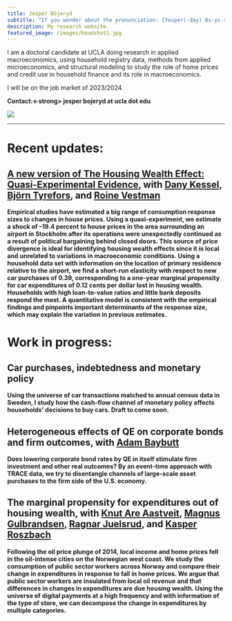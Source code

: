 ```yaml
---
title: Jesper Böjeryd
subtitle: "If you wonder about the pronunciation: [Yesper(-day) Bɜ-yɛ-reed]"
description: My research website.
featured_image: /images/headshot1.jpg
---
```


<div class="small_header_container">
  <div class="small_header_div">
  <p>I am a doctoral candidate at UCLA doing research in applied macroeconomics, using household registry data, methods from applied microeconomics, and structural modeling to study the role of home prices and credit use in household finance and its role in macroeconomics.
    
  I will be on the job market of 2023/2024.

  <strong>Contact:<-strong> jesper bojeryd at ucla dot edu
  </p></div>
  <div class="small_header_img"><img src="{{ page.featured_image | relative_url }}"></div>
</div>

---

#  Recent updates:
## <a href="https://docs.google.com/viewer?url=https://github.com/bojeryd91/bojeryd91.github.io/raw/main/papers/DP18034-compressed.pdf">A new version of The Housing Wealth Effect: Quasi-Experimental Evidence</a>, with [Dany Kessel](https://sites.google.com/view/dany-kessel-phd-candidate/startsida), [Björn Tyrefors](http://btyrefors.se/), and [Roine Vestman](https://roinevestman.com/)
Empirical studies have estimated a big range of consumption response sizes to changes in house prices. Using a quasi-experiment, we estimate a shock of –19.4 percent to house prices in the area surrounding an airport in Stockholm after its operations were unexpectedly continued as a result of political bargaining behind closed doors. This source of price divergence is ideal for identifying housing wealth effects since it is local and unrelated to variations in macroeconomic conditions. Using a household data set with information on the location of primary residence relative to the airport, we find a short-run elasticity with respect to new car purchases of 0.39, corresponding to a one-year marginal propensity for car expenditures of 0.12 cents per dollar lost in housing wealth. Households with high loan-to-value ratios and little bank deposits respond the most. A quantitative model is consistent with the empirical findings and pinpoints important determinants of the response size, which may explain the variation in previous estimates.

#  Work in progress:
## Car purchases, indebtedness and monetary policy
Using the universe of car transactions matched to annual census data in Sweden, I study how the cash-flow channel of monetary policy affects households’ decisions to buy cars. Draft to come soon.

## Heterogeneous effects of QE on corporate bonds and firm outcomes, with [Adam Baybutt](http://www.adambaybutt.org/)
Does lowering corporate bond rates by QE in itself stimulate firm investment and other real outcomes? By an event-time approach with TRACE data, we try to disentangle channels of large-scale asset purchases to the firm side of the U.S. economy.

## The marginal propensity for expenditures out of housing wealth, with [Knut Are Aastveit](https://www.norges-bank.no/en/topics/Research/economists/Aastveit-Knut-Are/), [Magnus Gulbrandsen](https://www.norges-bank.no/en/topics/Research/economists/gulbrandsen-magnus/), [Ragnar Juelsrud](https://www.norges-bank.no/en/topics/Research/economists/juelsrud-ragnar/), and [Kasper Roszbach](https://sites.google.com/view/kasperroszbach)
Following the oil price plunge of 2014, local income and home prices fell in the oil-intense cities on the Norwegian west coast. We study the consumption of public sector workers across Norway and compare their change in expenditures in response to fall in home prices. We argue that public sector workers are insulated from local oil revenue and that differences in changes in expenditures are due housing wealth. Using the universe of digital payments at a high frequency and with information of the type of store, we can decompose the change in expenditures by multiple categories.

<!--- 
## How environmental tax policy influences car purchases, with [Björn Tyrefors](https://www.ifn.se/forskare/ifn-forskare/bjorn-tyrefors/) and [Roine Vestman](https://roinevestman.com/)
The Swedish government has over the late 2010s and early 2020s used the bonus-malus system to encourage the purchases of fuel-efficient cars. The cutoffs are adjusted from time to time, and was in 2022 overnight adbruptly in-part abolished. In the Swedish motor vehicle registry we observe day-by-day transactions of each car, and we use this to analyze how car buyers respond to these changes and their environmental impact, and how buyers substitute between used, new, and different fuel-efficient cars. We also study the welfare transfer between different types of buyers, induced by the price sorting of fuel efficiency.
--->
